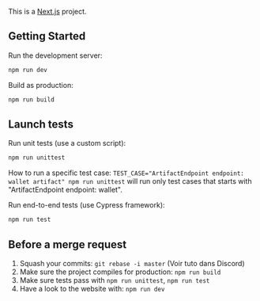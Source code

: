 This is a [Next.js](https://nextjs.org/) project.

## Getting Started

Run the development server:

```bash
npm run dev
```

Build as production:

```bash
npm run build
```

## Launch tests

Run unit tests (use a custom script):

```bash
npm run unittest
```

How to run a specific test case:
`TEST_CASE="ArtifactEndpoint endpoint: wallet artifact" npm run unittest`
will run only test cases that starts with "ArtifactEndpoint endpoint: wallet".

Run end-to-end tests (use Cypress framework):

```bash
npm run test
```

## Before a merge request

1. Squash your commits: `git rebase -i master` (Voir tuto dans Discord)
2. Make sure the project compiles for production: `npm run build`
3. Make sure tests pass with `npm run unittest`, `npm run test`
4. Have a look to the website with: `npm run dev`

